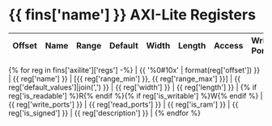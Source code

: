 # {{ fins['name'] }} AXI-Lite Registers

| Offset | Name | Range | Default | Width | Length | Access | Write Ports | Read Ports | RAM | Signed | Description |
| - | - | - | - | - | - | - | - | - | - | - | - |
{% for reg in fins['axilite']['regs'] -%}
| {{ '%0#10x' | format(reg['offset']) }} | {{ reg['name'] }} | [{{ reg['range_min'] }}, {{ reg['range_max'] }}] | {{ reg['default_values']|join(',') }} | {{ reg['width'] }} | {{ reg['length'] }} | {% if reg['is_readable'] %}R{% endif %}{% if reg['is_writable'] %}W{% endif %} | {{ reg['write_ports'] }} | {{ reg['read_ports'] }} | {{ reg['is_ram'] }} | {{ reg['is_signed'] }} | {{ reg['description'] }} |
{% endfor %}

